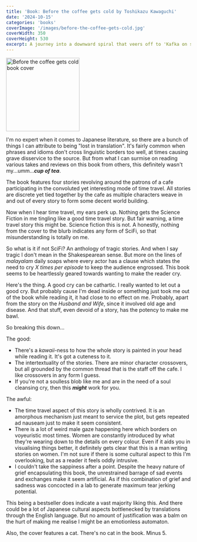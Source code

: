 ```yaml
---
title: 'Book: Before the coffee gets cold by Toshikazu Kawaguchi'
date: '2024-10-15'
categories: 'books'
coverImage: '/images/before-the-coffee-gets-cold.jpg'
coverWidth: 350
coverHeight: 530
excerpt: A journey into a downward spiral that veers off to 'Kafka on shrooms' levels
---
```


<img
class="cover-image"
src='/images/before-the-coffee-gets-cold.jpg'
alt="Before the coffee gets cold book cover"
width="200px"
/>

I'm no expert when it comes to Japanese literature, so there are a bunch of things I can attribute to being "lost in translation". It's fairly common when phrases and idioms don't cross linguistic borders too well, at times causing grave disservice to the source. But from what I can surmise on reading various takes and reviews on this book from others, this definitely wasn't my...umm..._**cup of tea**_.

The book features four stories revolving around the patrons of a cafe participating in the convoluted yet interesting mode of time travel. All stories are discrete yet tied together by the cafe as multiple characters weave in and out of every story to form some decent world building.

Now when I hear time travel, my ears perk up. Nothing gets the Science Fiction in me tingling like a good time travel story. But fair warning, a time travel story this might be. Science fiction this is not. A honestly, nothing from the cover to the blurb indicates any form of SciFi, so that misunderstanding is totally on me.

So what is it if not SciFi? An anthology of tragic stories. And when I say tragic I don't mean in the Shakespearean sense. But more on the lines of _malayalam_ daily soaps where every actor has a clause which states the need to cry _X times per episode_ to keep the audience engrossed. This book seems to be heartlessly geared towards wanting to make the reader cry.

Here's the thing. A good cry can be cathartic. I really wanted to let out a good cry. But probably cause I'm dead inside or something just took me out of the book while reading it, it had close to no effect on me. Probably, apart from the story on the _Husband and Wife_, since it involved old age and disease. And that stuff, even devoid of a story, has the potency to make me bawl.

So breaking this down...

The good:

- There's a _kawaii_-ness to how the whole story is painted in your head while reading it. It's got a cuteness to it.
- The intertextuality of the stories. There are minor character crossovers, but all grounded by the common thread that is the staff off the cafe. I like crossovers in any form I guess.
- If you're not a soulless blob like me and are in the need of a soul cleansing cry, then this **_might_** work for you.

The awful:

- The time travel aspect of this story is wholly contrived. It is an amorphous mechanism just meant to service the plot, but gets repeated ad nauseam just to make it seem consistent.
- There is a lot of weird male gaze happening here which borders on voyeuristic most times. Women are constantly introduced by what they're wearing down to the details on every colour. Even if it aids you in visualising things better, it definitely gets clear that this is a man writing stories on women. I'm not sure if there is some cultural aspect to this I'm overlooking, but as a reader it feels oddly intrusive.
- I couldn't take the sappiness after a point. Despite the heavy nature of grief encapsulating this book, the unrestrained barrage of sad events and exchanges make it seem artificial. As if this combination of grief and sadness was concocted in a lab to generate maximum tear jerking potential.

This being a bestseller does indicate a vast majority liking this. And there could be a lot of Japanese cultural aspects bottlenecked by translations through the English language. But no amount of justification was a balm on the hurt of making me realise I might be an emotionless automaton.

Also, the cover features a cat.
There's no cat in the book. Minus 5.
